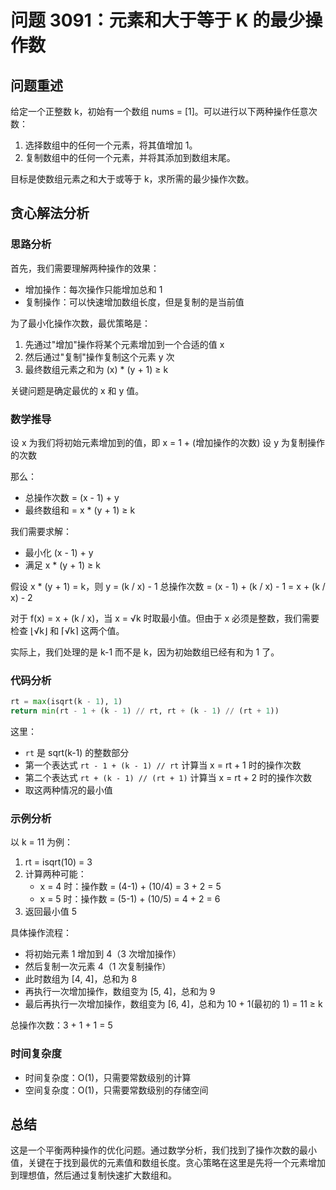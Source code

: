 # 问题 3091：元素和大于等于 K 的最少操作数

## 问题重述

给定一个正整数 k，初始有一个数组 nums = [1]。可以进行以下两种操作任意次数：

1. 选择数组中的任何一个元素，将其值增加 1。
2. 复制数组中的任何一个元素，并将其添加到数组末尾。

目标是使数组元素之和大于或等于 k，求所需的最少操作次数。

## 贪心解法分析

### 思路分析

首先，我们需要理解两种操作的效果：

- 增加操作：每次操作只能增加总和 1
- 复制操作：可以快速增加数组长度，但是复制的是当前值

为了最小化操作次数，最优策略是：

1. 先通过"增加"操作将某个元素增加到一个合适的值 x
2. 然后通过"复制"操作复制这个元素 y 次
3. 最终数组元素之和为 (x) \* (y + 1) ≥ k

关键问题是确定最优的 x 和 y 值。

### 数学推导

设 x 为我们将初始元素增加到的值，即 x = 1 + (增加操作的次数)
设 y 为复制操作的次数

那么：

- 总操作次数 = (x - 1) + y
- 最终数组和 = x \* (y + 1) ≥ k

我们需要求解：

- 最小化 (x - 1) + y
- 满足 x \* (y + 1) ≥ k

假设 x \* (y + 1) = k，则 y = (k / x) - 1
总操作次数 = (x - 1) + (k / x) - 1 = x + (k / x) - 2

对于 f(x) = x + (k / x)，当 x = √k 时取最小值。但由于 x 必须是整数，我们需要检查 ⌊√k⌋ 和 ⌈√k⌉ 这两个值。

实际上，我们处理的是 k-1 而不是 k，因为初始数组已经有和为 1 了。

### 代码分析

```python
rt = max(isqrt(k - 1), 1)
return min(rt - 1 + (k - 1) // rt, rt + (k - 1) // (rt + 1))
```

这里：

- `rt` 是 sqrt(k-1) 的整数部分
- 第一个表达式 `rt - 1 + (k - 1) // rt` 计算当 x = rt + 1 时的操作次数
- 第二个表达式 `rt + (k - 1) // (rt + 1)` 计算当 x = rt + 2 时的操作次数
- 取这两种情况的最小值

### 示例分析

以 k = 11 为例：

1. rt = isqrt(10) = 3
2. 计算两种可能：
   - x = 4 时：操作数 = (4-1) + (10/4) = 3 + 2 = 5
   - x = 5 时：操作数 = (5-1) + (10/5) = 4 + 2 = 6
3. 返回最小值 5

具体操作流程：

- 将初始元素 1 增加到 4（3 次增加操作）
- 然后复制一次元素 4（1 次复制操作）
- 此时数组为 [4, 4]，总和为 8
- 再执行一次增加操作，数组变为 [5, 4]，总和为 9
- 最后再执行一次增加操作，数组变为 [6, 4]，总和为 10 + 1(最初的 1) = 11 ≥ k

总操作次数：3 + 1 + 1 = 5

### 时间复杂度

- 时间复杂度：O(1)，只需要常数级别的计算
- 空间复杂度：O(1)，只需要常数级别的存储空间

## 总结

这是一个平衡两种操作的优化问题。通过数学分析，我们找到了操作次数的最小值，关键在于找到最优的元素值和数组长度。贪心策略在这里是先将一个元素增加到理想值，然后通过复制快速扩大数组和。
